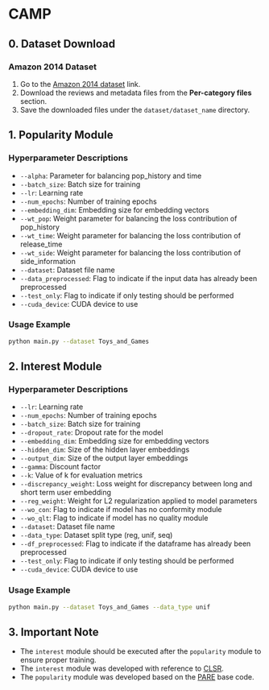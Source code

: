 # CAMP

## 0. Dataset Download

### Amazon 2014 Dataset

1. Go to the [Amazon 2014 dataset](https://cseweb.ucsd.edu/~jmcauley/datasets/amazon/links.html) link.
2. Download the reviews and metadata files from the **Per-category files** section.
3. Save the downloaded files under the `dataset/dataset_name` directory.

## 1. Popularity Module

### Hyperparameter Descriptions

- `--alpha`: Parameter for balancing pop_history and time
- `--batch_size`: Batch size for training
- `--lr`: Learning rate
- `--num_epochs`: Number of training epochs
- `--embedding_dim`: Embedding size for embedding vectors
- `--wt_pop`: Weight parameter for balancing the loss contribution of pop_history
- `--wt_time`: Weight parameter for balancing the loss contribution of release_time
- `--wt_side`: Weight parameter for balancing the loss contribution of side_information
- `--dataset`: Dataset file name
- `--data_preprocessed`: Flag to indicate if the input data has already been preprocessed
- `--test_only`: Flag to indicate if only testing should be performed
- `--cuda_device`: CUDA device to use

### Usage Example

```bash
python main.py --dataset Toys_and_Games
```

## 2. Interest Module

### Hyperparameter Descriptions

- `--lr`: Learning rate
- `--num_epochs`: Number of training epochs
- `--batch_size`: Batch size for training
- `--dropout_rate`: Dropout rate for the model
- `--embedding_dim`: Embedding size for embedding vectors
- `--hidden_dim`: Size of the hidden layer embeddings
- `--output_dim`: Size of the output layer embeddings
- `--gamma`: Discount factor
- `--k`: Value of k for evaluation metrics
- `--discrepancy_weight`: Loss weight for discrepancy between long and short term user embedding
- `--reg_weight`: Weight for L2 regularization applied to model parameters
- `--wo_con`: Flag to indicate if model has no conformity module
- `--wo_qlt`: Flag to indicate if model has no quality module
- `--dataset`: Dataset file name
- `--data_type`: Dataset split type (reg, unif, seq)
- `--df_preprocessed`: Flag to indicate if the dataframe has already been preprocessed
- `--test_only`: Flag to indicate if only testing should be performed
- `--cuda_device`: CUDA device to use

### Usage Example

```bash
python main.py --dataset Toys_and_Games --data_type unif
```

## 3. Important Note
- The `interest` module should be executed after the `popularity` module to ensure proper training.
- The `interest` module was developed with reference to [CLSR](https://github.com/tsinghua-fib-lab/CLSR).
- The `popularity` module was developed based on the [PARE](https://github.com/JingXiaoyi/PARE) base code.

